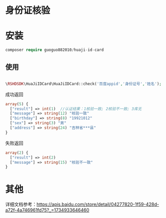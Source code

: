 # 身份证核验

# 安装

```php
composer require guoguo882010/huaji-id-card
```

## 使用

```php

\RSHDSDK\HuaJiIDCard\HuaJiIDCard::check('百度appid','身份证号','姓名');

```

成功返回

```php
array(5) {
  ["result"] => int(1)  //认证结果：1核验一致; 2核验不一致; 3库无
  ["message"] => string(12) "核验一致"
  ["birthday"] => string(8) "19921012"
  ["sex"] => string(3) "男"
  ["address"] => string(24) "吉林省***县"
}
```

失败返回

```php
array(2) {
  ["result"] => int(2)
  ["message"] => string(15) "核验不一致"
}
```
# 其他

详细文档参考：https://apis.baidu.com/store/detail/04277820-1f59-428d-a72f-4a746961fd75?_=1734933646460